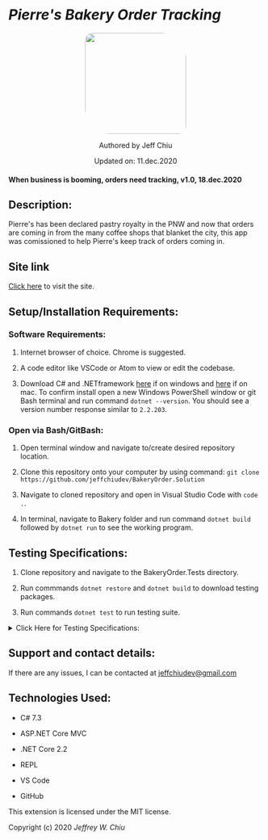# _Pierre's Bakery Order Tracking_

<div align="center">
<img src="https://github.com/jeffchiudev.png" width="200px" height="auto" style="border-radius: 15px 50px;">
</div>
<p align="center">Authored by Jeff Chiu</p>
<p align="center">Updated on: 11.dec.2020</p>

#### When business is booming, orders need tracking, v1.0, 18.dec.2020

## Description:

Pierre's has been declared pastry royalty in the PNW and now that orders are coming in from the many coffee shops that blanket the city, this app was comissioned to help Pierre's keep track of orders coming in. 

## Site link

[Click here](https://github.com/jeffchiudev/BakeryOrder.Solution) to visit the site.


## Setup/Installation Requirements:

### Software Requirements:

1. Internet browser of choice. Chrome is suggested.

2. A code editor like VSCode or Atom to view or edit the codebase.

3. Download C# and .NETframework [here](https://dotnet.microsoft.com/download/dotnet-core/2.2) if on windows and [here](https://dotnet.microsoft.com/download/thank-you/dotnet-sdk-2.2.106-macos-x64-installer) if on mac. To confirm install open a new Windows PowerShell window or git Bash terminal and run command `dotnet --version`. You should see a version number response similar to `2.2.203`.

### Open via Bash/GitBash:

1. Open terminal window and navigate to/create desired repository location.

2. Clone this repository onto your computer by using command: `git clone https://github.com/jeffchiudev/BakeryOrder.Solution`

3. Navigate to cloned repository and open in Visual Studio Code with `code .`.

4. In terminal, navigate to Bakery folder and run command `dotnet build` followed by `dotnet run` to see the working program.

## Testing Specifications:

1. Clone repository and navigate to the BakeryOrder.Tests directory.

2. Run commmands `dotnet restore` and `dotnet build` to download testing packages.

3. Run commands `dotnet test` to run testing suite. 

<details><summary>Click Here for Testing Specifications:</summary>
<p>

| Description | Input | Ouput |
| :---------- | :---- | :---- |
| Order |||
| should correctly instantiate instance of an Order | Order newOrder = new Order() | getType = Order |
| should correctly return details of an order | Order newOrder = new Order(string title, string description, int price, string date) | newOrder(title, description, price, date) |
| Order.GetAll() |||
| should correctly return an empty order list | List<Order> testOrder = Order.GetAll() | testOrder.Count = 0 |
| should correctly return an order list | Order testOrder = new Order(title,description,price,date) | List<Order> testList = new List<Order> {testOrder} |
| should correctly return a Order list with an ID number | Order testOrder = ne Order(etc..) | testOrder.Id = 1 |
||||
||||
||||

</p>
</details>

## Support and contact details:

If there are any issues, I can be contacted at jeffchiudev@gmail.com


## Technologies Used:

- C# 7.3

- ASP.NET Core MVC

- .NET Core 2.2

- REPL

- VS Code

- GitHub

This extension is licensed under the MIT license.

Copyright (c) 2020 *_Jeffrey W. Chiu_*